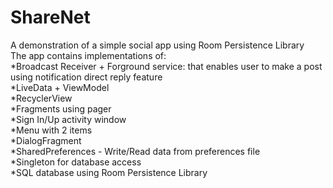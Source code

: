 # ShareNet
A demonstration of a simple social app using Room Persistence Library  
The app contains implementations of:  
*Broadcast Receiver + Forground service: that enables user to make a post using notification direct reply feature  
*LiveData + ViewModel  
*RecyclerView  
*Fragments using pager  
*Sign In/Up activity window  
*Menu with 2 items  
*DialogFragment  
*SharedPreferences - Write/Read data from preferences file  
*Singleton for database access  
*SQL database using Room Persistence Library  
